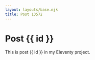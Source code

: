 ```yaml
---
layout: layouts/base.njk
title: Post 13572
---
```


# Post {{ id }}

This is post {{ id }} in my Eleventy project.
